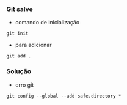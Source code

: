 ### Git salve

* comando de inicialização
```  
git init
```

* para adicionar
```
git add .
```

### Solução
* erro git
```  
git config --global --add safe.directory *
```
